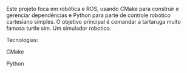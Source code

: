 Este projeto foca em robótica e ROS, usando CMake para construir e gerenciar dependências e Python para parte de controle robótico cartesiano simples. O objetivo principal é 
comandar a tartaruga muito famosa turtle sim. Um simulador robotico.

  Tecnologias:
  
  CMake
  
  Python
